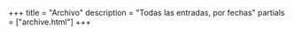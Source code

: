 +++
title = "Archivo"
description = "Todas las entradas, por fechas"
partials = ["archive.html"]
+++
